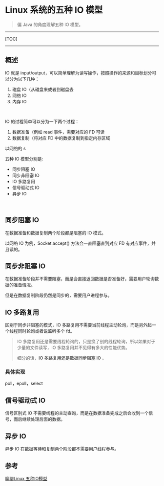 # Linux 系统的五种 IO 模型

> 偏 Java 的角度理解五种 IO 模型。

---

[TOC]

---



## 概述

IO 就是 input/output，可以简单理解为读写操作，按照操作的来源和目标划分可以分为以下几种：

1. 磁盘 IO（从磁盘来或者到磁盘去
2. 网络 IO
3. 内存 IO

<br>

IO 的过程简单可以分为一下两个过程：

1. 数据准备（例如 read 事件，需要对应的 FD 可读
2. 数据复制（将对应 FD 中的数据复制到指定内存区域

以网络的 s

五种 IO 模型分别是:

- 同步阻塞 IO
- 同步非阻塞 IO
- IO 多路复用
- 信号驱动式 IO
- 异步 IO

<br>

## 同步阻塞 IO

在数据准备和数据复制两个阶段都是阻塞的 IO 模式。

以网络 IO 为例，Socket.accept() 方法会一直阻塞直到对应 FD 有对应事件，并且读的。





## 同步非阻塞 IO

在数据准备阶段并不需要阻塞，而是会直接返回数据是否准备好，需要用户轮询数据的准备情况。

但是在数据复制阶段仍然是同步的，需要用户进程参与。





## IO 多路复用

区别于同步非阻塞的模式，IO 多路复用不需要当前线程主动轮询，而是另外起一个线程同时轮询或者说监听多个 fd。

> IO 多路复用还是需要线程轮询的，只是换了别的线程轮询，所以如果对于少量的文件读写，IO 多路复用并不见得有多大的性能优势。
>
> 细分的话，**IO 多路复用还是数据同步阻塞 IO** 。

### 具体实现

poll，epoll，select





## 信号驱动式 IO

信号区别式 IO 不需要线程的主动查询，而是在数据准备完成之后会收到一个信号，而后继续处理后面的数据。





## 异步 IO

异步 IO 在数据等待和复制两个阶段都不需要用户线程参与。





## 参考

[聊聊Linux 五种IO模型](https://www.jianshu.com/p/486b0965c296)